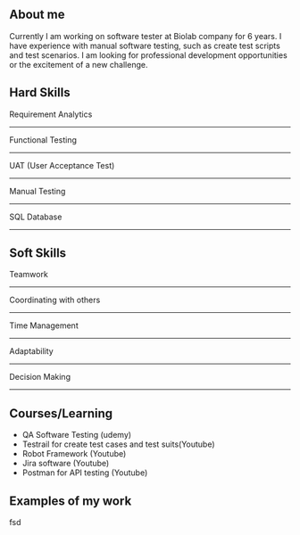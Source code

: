 
## About me
Currently I am working on software tester at Biolab company for 6 years.
I have experience with manual software testing, such as create test scripts and test scenarios.
I am looking for professional development opportunities or the excitement of a new challenge.

## Hard Skills
Requirement Analytics

---

Functional Testing

***

UAT (User Acceptance Test)

___

Manual Testing

***

SQL Database

***

## Soft Skills
Teamwork

---

Coordinating with others

***

Time Management

___

Adaptability

***

Decision Making

***

## Courses/Learning 
* QA Software Testing (udemy)
* Testrail for create test cases and test suits(Youtube)
* Robot Framework (Youtube)
* Jira software (Youtube)
* Postman for API testing (Youtube)
## Examples of my work
fsd
